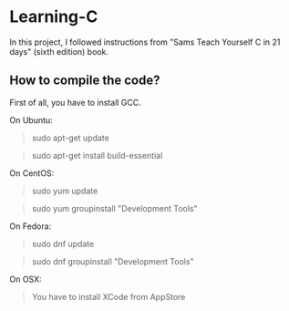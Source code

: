 # Learning-C

In this project, I followed instructions from "Sams Teach Yourself C in 21 days" (sixth edition) book.

## How to compile the code?
First of all, you have to install GCC.

On Ubuntu:
> sudo apt-get update

> sudo apt-get install build-essential 


On CentOS:
> sudo yum update

> sudo yum groupinstall "Development Tools"


On Fedora:
> sudo dnf update

> sudo dnf groupinstall "Development Tools"


On OSX:
> You have to install XCode from AppStore
